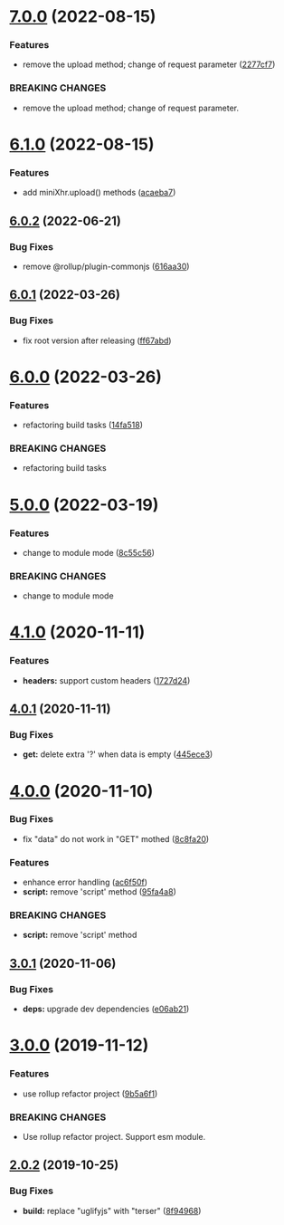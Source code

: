 # [7.0.0](https://github.com/cycjimmy/mini-xhr/compare/v6.1.0...v7.0.0) (2022-08-15)


### Features

* remove the upload method; change of request parameter ([2277cf7](https://github.com/cycjimmy/mini-xhr/commit/2277cf70ff5f0e92afb1087085033cfe6fd91da0))


### BREAKING CHANGES

* remove the upload method; change of request parameter.

# [6.1.0](https://github.com/cycjimmy/mini-xhr/compare/v6.0.2...v6.1.0) (2022-08-15)


### Features

* add miniXhr.upload() methods ([acaeba7](https://github.com/cycjimmy/mini-xhr/commit/acaeba764332730047d4e4443ab7dceb3ca06b1e))

## [6.0.2](https://github.com/cycjimmy/mini-xhr/compare/v6.0.1...v6.0.2) (2022-06-21)


### Bug Fixes

* remove @rollup/plugin-commonjs ([616aa30](https://github.com/cycjimmy/mini-xhr/commit/616aa302429520d9f3a69198cf5045210c367a32))

## [6.0.1](https://github.com/cycjimmy/mini-xhr/compare/v6.0.0...v6.0.1) (2022-03-26)


### Bug Fixes

* fix root version after releasing ([ff67abd](https://github.com/cycjimmy/mini-xhr/commit/ff67abd3510a3b4b6452922c1a198dd519fbd4d1))

# [6.0.0](https://github.com/cycjimmy/mini-xhr/compare/v5.0.0...v6.0.0) (2022-03-26)


### Features

* refactoring build tasks ([14fa518](https://github.com/cycjimmy/mini-xhr/commit/14fa518ae5a1bfdc06867ff438ce2bf58755a2c5))


### BREAKING CHANGES

* refactoring build tasks

# [5.0.0](https://github.com/cycjimmy/mini-xhr/compare/v4.1.0...v5.0.0) (2022-03-19)


### Features

* change to module mode ([8c55c56](https://github.com/cycjimmy/mini-xhr/commit/8c55c56343ac51aa6126f16016dd4dcce6290648))


### BREAKING CHANGES

* change to module mode

# [4.1.0](https://github.com/cycjimmy/mini-xhr/compare/v4.0.1...v4.1.0) (2020-11-11)


### Features

* **headers:** support custom headers ([1727d24](https://github.com/cycjimmy/mini-xhr/commit/1727d2475b9c086b3b459a9634057c8ee60be681))

## [4.0.1](https://github.com/cycjimmy/mini-xhr/compare/v4.0.0...v4.0.1) (2020-11-11)


### Bug Fixes

* **get:** delete extra '?' when data is empty ([445ece3](https://github.com/cycjimmy/mini-xhr/commit/445ece3321cff7c9d5f54796783986f872e02aed))

# [4.0.0](https://github.com/cycjimmy/mini-xhr/compare/v3.0.1...v4.0.0) (2020-11-10)


### Bug Fixes

* fix "data" do not work in "GET" mothed ([8c8fa20](https://github.com/cycjimmy/mini-xhr/commit/8c8fa206f7e0fa4a7bc65c1c3940391b735449c6))


### Features

* enhance error handling ([ac6f50f](https://github.com/cycjimmy/mini-xhr/commit/ac6f50f4e1cc1f935bfef18eeef6384b226b46ed))
* **script:** remove 'script' method ([95fa4a8](https://github.com/cycjimmy/mini-xhr/commit/95fa4a883ca5085b8126b055e6b18f5dc9e25906))


### BREAKING CHANGES

* **script:** remove 'script' method

## [3.0.1](https://github.com/cycjimmy/mini-xhr/compare/v3.0.0...v3.0.1) (2020-11-06)


### Bug Fixes

* **deps:** upgrade dev dependencies ([e06ab21](https://github.com/cycjimmy/mini-xhr/commit/e06ab215440ed6dc208ddc8b35dee104623cd5da))

# [3.0.0](https://github.com/cycjimmy/mini-xhr/compare/v2.0.2...v3.0.0) (2019-11-12)


### Features

* use rollup refactor project ([9b5a6f1](https://github.com/cycjimmy/mini-xhr/commit/9b5a6f1b99ec68f0a456a400cb1780933682a038))


### BREAKING CHANGES

* Use rollup refactor project. Support esm module.

## [2.0.2](https://github.com/cycjimmy/mini-xhr/compare/v2.0.1...v2.0.2) (2019-10-25)


### Bug Fixes

* **build:** replace "uglifyjs" with "terser" ([8f94968](https://github.com/cycjimmy/mini-xhr/commit/8f949683cd83a8a1a00aeaf8e299c1ddb6d27242))
